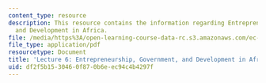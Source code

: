 ```yaml
---
content_type: resource
description: This resource contains the information regarding Entrepreneurship, Government,
  and Development in Africa.
file: /media/https%3A/open-learning-course-data-rc.s3.amazonaws.com/ec-701j-d-lab-i-development-fall-2009/df2f5b1530460f870b6eec94c4b4297f_MITEC_701JF09_lec06_nb.pdf
file_type: application/pdf
resourcetype: Document
title: 'Lecture 6: Entrepreneurship, Government, and Development in Africa'
uid: df2f5b15-3046-0f87-0b6e-ec94c4b4297f
---
```

